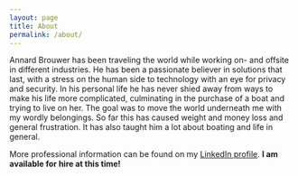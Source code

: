 ```yaml
---
layout: page
title: About
permalink: /about/
---
```


Annard Brouwer has been traveling the world while working on- and offsite in different industries. He has been a passionate believer in solutions that last, with a stress on the human side to technology with an eye for privacy and security.
In his personal life he has never shied away from ways to make his life more complicated, culminating in the purchase of a boat and trying to live on her. The goal was to move the world underneath me with my wordly belongings. So far this has caused weight and money loss and general frustration. It has also taught him a lot about boating and life in general.

More professional information can be found on my [LinkedIn profile](http://www.linkedin.com/in/annard).
**I am available for hire at this time!**
